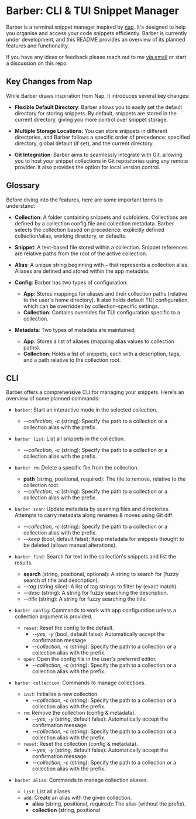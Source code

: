 # Barber: CLI & TUI Snippet Manager

Barber is a terminal snippet manager inspired by [nap](https://github.com/maaslalani/nap). It's designed to help you organise and access your code snippets efficiently. Barber is currently under development, and this README provides an overview of its planned features and functionality.

If you have any ideas or feedback please reach out to me [via email](mailto:broderickwestrope@gmail.com) or start a discussion on this repo.

## Key Changes from Nap

While Barber draws inspiration from Nap, it introduces several key changes:

- **Flexible Default Directory**: Barber allows you to easily set the default directory for storing snippets. By default, snippets are stored in the current directory, giving you more control over snippet storage.

- **Multiple Storage Locations**: You can store snippets in different directories, and Barber follows a specific order of precedence: specified directory, global default (if set), and the current directory.

- **Git Integration**: Barber aims to seamlessly integrate with Git, allowing you to host your snippet collections in Git repositories using any remote provider. It also provides the option for local version control.

## Glossary

Before diving into the features, here are some important terms to understand:

- **Collection**: A folder containing snippets and subfolders. Collections are defined by a collection config file and collection metadata. Barber selects the collection based on precedence: explicitly defined collection/alias, working directory, or defaults.

- **Snippet**: A text-based file stored within a collection. Snippet references are relative paths from the root of the active collection.

- **Alias**: A unique string beginning with `~` that represents a collection alias. Aliases are defined and stored within the app metadata.

- **Config**: Barber has two types of configuration:
    - **App**: Stores mappings for aliases and their collection paths (relative to the user's home directory). It also holds default TUI configuration, which can be overridden by collection-specific settings.
    - **Collection**: Contains overrides for TUI configuration specific to a collection.

- **Metadata**: Two types of metadata are maintained:
    - **App**: Stores a list of aliases (mapping alias values to collection paths).
    - **Collection**: Holds a list of snippets, each with a description, tags, and a path relative to the collection root.

## CLI

Barber offers a comprehensive CLI for managing your snippets. Here's an overview of some planned commands:

- `barber`: Start an interactive mode in the selected collection.
    - *--collection, -c* (string): Specify the path to a collection or a collection alias with the prefix.

- `barber list`: List all snippets in the collection.
    - *--collection, -c* (string): Specify the path to a collection or a collection alias with the prefix.

- `barber rm`: Delete a specific file from the collection.
    - **path** (string, positional, required): The file to remove, relative to the collection root.
    - *--collection, -c* (string): Specify the path to a collection or a collection alias with the prefix.

- `barber scan`: Update metadata by scanning files and directories. Attempts to carry metadata along renames & moves using Git diff.
    - *--collection, -c* (string): Specify the path to a collection or a collection alias with the prefix.
    - *--keep* (bool, default false): Keep metadata for snippets thought to be deleted (allows manual alterations).

- `barber find`: Search for text in the collection's snippets and list the results.
    - **search** (string, positional, optional): A string to search for (fuzzy search of title and description).
    - *--tag* (string slice): A list of tag strings to filter by (exact match).
    - *--desc* (string): A string for fuzzy searching the description.
    - *--title* (string): A string for fuzzy searching the title.

- `barber config`: Commands to work with app configuration unless a collection argument is provided.
    - `reset`: Reset the config to the default.
        - *--yes, -y* (bool, default false): Automatically accept the confirmation message.
        - *--collection, -c* (string): Specify the path to a collection or a collection alias with the prefix.
    - `open`: Open the config file in the user's preferred editor.
        - *--collection, -c* (string): Specify the path to a collection or a collection alias with the prefix.

- `barber collection`: Commands to manage collections.
    - `init`: Initialise a new collection.
        - *--collection, -c* (string): Specify the path to a collection or a collection alias with the prefix.
    - `rm`: Remove the collection (config & metadata).
        - *--yes, -y* (string, default false): Automatically accept the confirmation message.
        - *--collection, -c* (string): Specify the path to a collection or a collection alias with the prefix.
    - `reset`: Reset the collection (config & metadata).
        - *--yes, -y* (string, default false): Automatically accept the confirmation message.
        - *--collection, -c* (string): Specify the path to a collection or a collection alias with the prefix.

- `barber alias`: Commands to manage collection aliases.
    - `list`: List all aliases.
    - `add`: Create an alias with the given collection.
        - **alias** (string, positional, required): The alias (without the prefix).
        - **collection** (string, positional
